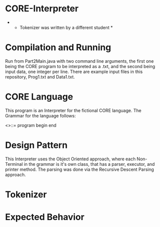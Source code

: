 # CORE-Interpreter

* * Tokenizer was written by a different student *

# Compilation and Running
  Run from Part2Main.java with two command line arguments, the first one being the CORE program to be interpreted as a .txt, and the second being 
  input data, one integer per line. There are example input files in this repository, Prog1.txt and Data1.txt.
  
# CORE Language
  This program is an Interpreter for the fictional CORE language. The Grammar for the language follows:
  
  <<prog>>::= program <decl seq> begin <stmt seq> end 
  
# Design Pattern
  This Interpreter uses the Object Oriented approach, where each Non-Terminal in the grammar is it's own class, that has a parser, executor, and printer method.
  The parsing was done via the Recursive Descent Parsing approach. 
  
# Tokenizer 
  
  
# Expected Behavior 

